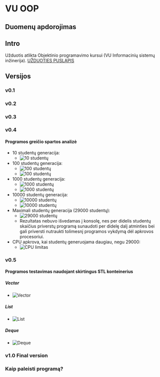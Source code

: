 # VU OOP
## Duomenų apdorojimas
## Intro
Užduotis atlikta Objektinio programavimo kursui (VU Informacinių sistemų inžinerija).
[UŽDUOTIES PUSLAPIS](https://github.com/objprog/paskaitos2019/wiki/2-oji-u%C5%BEduotis)

## Versijos
### v0.1

### v0.2

### v0.3

### v0.4

#### Programos greičio spartos analizė
- 10 studentų generacija:
    - ![10 studentų](https://imgur.com/GflAb6K.png)
- 100 studentų generacija:
    - ![100 studentų](https://imgur.com/mxKBVGF.png)
    - ![100 studentų](https://imgur.com/xZqENN0.png)
- 1000 studentų generacija:
    - ![1000 studentų](https://imgur.com/RquAXVO.png)
    - ![1000 studentų](https://imgur.com/3GHTgBF.png)
- 10000 studentų generacija:
    - ![10000 studentų](https://imgur.com/0jEeez4.png)
    - ![10000 studentų](https://imgur.com/WYi0t6p.png)
- Maximali studentų generacija (29000 studentų):
    - ![29000 studentų](https://imgur.com/xJ9jNFd.png)
    - Rezultatas nebuvo išvedamas į konsolę, nes per didelis studentų skaičius priverstų programą sunaudoti per didelę dalį atminties bei gali priversti nutraukti tolimesnį programos vykdymą dėl apkrovos procesoriui.
- CPU apkrova, kai studentų generuojama daugiau, negu 29000:
    - ![CPU limitas](https://imgur.com/AOXIeAf.png)

### v0.5

#### Programos testavimas naudojant skirtingus STL konteinerius
##### Vector
- ![Vector](https://imgur.com/skcD1pY.png)
##### List
- ![List](https://imgur.com/D1COYZj.png)
##### Deque
- ![Deque](https://imgur.com/6vJbsoB.png)

### v1.0 Final version

### Kaip paleisti programą?